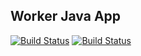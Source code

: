 ## Worker Java App

[![Build Status](http://94.156.178.70:8080/buildStatus/icon?job=instavote%2Fworker-build)](http://94.156.178.70:8080/job/instavote/job/worker-build/)
[![Build Status](http://94.156.178.70:8080/buildStatus/icon?job=instavote%2Fworker-test&subject=UnitTest)](http://94.156.178.70:8080/job/instavote/job/worker-test/)
